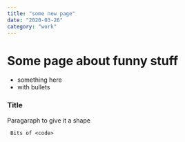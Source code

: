 ```yaml
---
title: "some new page"
date: "2020-03-26"
category: "work"
---
```


  # Some page about funny stuff

  - something here
  - with bullets

  ### Title

  Paragaraph to give it a shape

  ``` Bits of <code>```
